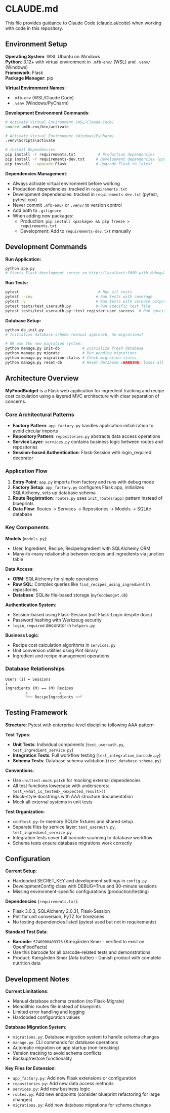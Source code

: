 # CLAUDE.md

This file provides guidance to Claude Code (claude.ai/code) when working with code in this repository.

## Environment Setup

**Operating System**: WSL Ubuntu on Windows  
**Python**: 3.12+ with virtual environment in `.mfb-env/` (WSL) and `.venv/` (Windows)  
**Framework**: Flask  
**Package Manager**: pip  

**Virtual Environment Names**:
- `.mfb-env` (WSL/Claude Code)
- `.venv` (Windows/PyCharm)

**Development Environment Commands**:
```bash
# Activate Virtual Environment (WSL/Claude Code)
source .mfb-env/bin/activate

# Activate Virtual Environment (Windows/PyCharm)
.venv\Scripts\activate

# Install Dependencies
pip install -r requirements.txt          # Production dependencies
pip install -r requirements-dev.txt     # Development dependencies (pytest, coverage)
pip install --upgrade Flask             # Upgrade Flask to latest
```

**Dependencies Management**:
- Always activate virtual environment before working
- Production dependencies: tracked in `requirements.txt`
- Development dependencies: tracked in `requirements-dev.txt` (pytest, pytest-cov)
- Never commit `.mfb-env/` or `.venv/` to version control
- Add both to `.gitignore`
- When adding new packages:
  - Production: `pip install <package> && pip freeze > requirements.txt`
  - Development: Add to `requirements-dev.txt` manually

## Development Commands

**Run Application:**
```bash
python app.py
# Starts Flask development server on http://localhost:5000 with debug=True
```

**Run Tests:**
```bash
pytest                                   # Run all tests
pytest --cov                            # Run tests with coverage
pytest -v                               # Run tests with verbose output
pytest tests/test_userauth.py           # Run specific test file
pytest tests/test_userauth.py::test_register_user_success  # Run specific test function
```

**Database Setup:**
```bash
python db_init.py
# Initialize database schema (manual approach, no migrations)

# OR use the new migration system:
python manage.py init-db          # Initialize fresh database
python manage.py migrate          # Run pending migrations
python manage.py migration-status # Check migration status
python manage.py reset-db         # Reset database (WARNING: loses all data)
```

## Architecture Overview

**MyFoodBudget** is a Flask web application for ingredient tracking and recipe cost calculation using a layered MVC architecture with clear separation of concerns.

### Core Architectural Patterns

- **Factory Pattern**: `app_factory.py` handles application initialization to avoid circular imports
- **Repository Pattern**: `repositories.py` abstracts data access operations
- **Service Layer**: `services.py` contains business logic between routes and repositories
- **Session-based Authentication**: Flask-Session with login_required decorator

### Application Flow

1. **Entry Point**: `app.py` imports from factory and runs with debug mode
2. **Factory Setup**: `app_factory.py` configures Flask app, initializes SQLAlchemy, sets up database schema
3. **Route Registration**: `routes.py` uses `init_routes(app)` pattern instead of blueprints
4. **Data Flow**: Routes → Services → Repositories → Models → SQLite database

### Key Components

**Models** (`models.py`):
- User, Ingredient, Recipe, RecipeIngredient with SQLAlchemy ORM
- Many-to-many relationship between recipes and ingredients via junction table

**Data Access**:
- **ORM**: SQLAlchemy for simple operations
- **Raw SQL**: Complex queries like `find_recipes_using_ingredient` in repositories
- **Database**: SQLite file-based storage (`myfoodbudget.db`)

**Authentication System**:
- Session-based using Flask-Session (not Flask-Login despite docs)
- Password hashing with Werkzeug security
- `login_required` decorator in `helpers.py`

**Business Logic**:
- Recipe cost calculation algorithms in `services.py`
- Unit conversion utilities using Pint library
- Ingredient and recipe management operations

### Database Relationships

```
Users (1) ← Sessions
↓
Ingredients (M) ←→ (M) Recipes
         ↑              ↓
         └── RecipeIngredients ──┘
```

## Testing Framework

**Structure**: Pytest with enterprise-level discipline following AAA pattern

**Test Types**:
- **Unit Tests**: Individual components (`test_userauth.py`, `test_ingredient_service.py`)
- **Integration Tests**: Full workflow testing (`test_integration_barcode.py`)
- **Schema Tests**: Database schema validation (`test_database_schema.py`)

**Conventions**:
- Use `unittest.mock.patch` for mocking external dependencies
- All test functions lowercase with underscores: `test_<what_is_tested>_<expected_result>()`
- Block-style docstrings with AAA structure documentation
- Mock all external systems in unit tests

**Test Organization**:
- `conftest.py`: In-memory SQLite fixtures and shared setup
- Separate files by service layer: `test_userauth.py`, `test_ingredient_service.py`
- Integration tests cover full barcode scanning to database workflow
- Schema tests ensure database migrations work correctly

## Configuration

**Current Setup**:
- Hardcoded SECRET_KEY and development settings in `config.py`
- DevelopmentConfig class with DEBUG=True and 30-minute sessions
- Missing environment-specific configurations (production/testing)

**Dependencies** (`requirements.txt`):
- Flask 3.0.3, SQLAlchemy 2.0.31, Flask-Session
- Pint for unit conversion, PyTZ for timezones
- No testing dependencies listed (pytest used but not in requirements)

**Standard Test Data**:
- **Barcode**: `5740900403376` (Kærgården Smør - verified to exist on OpenFoodFacts)
- Use this barcode for all barcode-related tests and demonstrations
- Product: Kærgården Smør (Arla butter) - Danish product with complete nutrition data

## Development Notes

**Current Limitations**:
- Manual database schema creation (no Flask-Migrate)
- Monolithic routes file instead of blueprints
- Limited error handling and logging
- Hardcoded configuration values

**Database Migration System**:
- `migrations.py`: Database migration system to handle schema changes
- `manage.py`: CLI commands for database operations
- Automatic migration on app startup (non-breaking)
- Version tracking to avoid schema conflicts
- Backup/restore functionality

**Key Files for Extension**:
- `app_factory.py`: Add new Flask extensions or configuration
- `repositories.py`: Add new data access methods
- `services.py`: Add new business logic
- `routes.py`: Add new endpoints (consider blueprint refactoring for large changes)
- `migrations.py`: Add new database migrations for schema changes